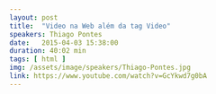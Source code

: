 ```yaml
---
layout: post
title:  "Video na Web além da tag Video"
speakers: Thiago Pontes
date:   2015-04-03 15:38:00
duration: 40:02 min
tags: [ html ]
img: /assets/image/speakers/Thiago-Pontes.jpg
link: https://www.youtube.com/watch?v=GcYkwd7g0bA
---
```


